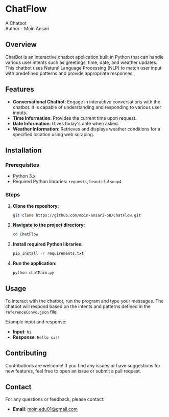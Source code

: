 # ChatFlow
A Chatbot
<br>Author - Moin Ansari

## Overview

ChatBot is an interactive chatbot application built in Python that can handle various user intents such as greetings, time, date, and weather updates. This chatbot uses Natural Language Processing (NLP) to match user input with predefined patterns and provide appropriate responses. 

## Features

- **Conversational Chatbot**: Engage in interactive conversations with the chatbot. It is capable of understanding and responding to various user inputs.
- **Time Information**: Provides the current time upon request.
- **Date Information**: Gives today's date when asked.
- **Weather Information**: Retrieves and displays weather conditions for a specified location using web scraping.

## Installation

### Prerequisites

- Python 3.x
- Required Python libraries: `requests`, `beautifulsoup4`

### Steps

1. **Clone the repository:**

    ```bash
    git clone https://github.com/moin-ansari-o8/ChatFlow.git
    ```

2. **Navigate to the project directory:**

    ```bash
    cd ChatFlow
    ```

3. **Install required Python libraries:**

    ```bash
    pip install -r requirements.txt
    ```

4. **Run the application:**

    ```bash
    python chatMain.py
    ```
    
## Usage

To interact with the chatbot, run the program and type your messages. The chatbot will respond based on the intents and patterns defined in the `referenceConvo.json` file.

Example input and response:

- **Input**: `hi`
- **Response**: `Hello sir!`

## Contributing

Contributions are welcome! If you find any issues or have suggestions for new features, feel free to open an issue or submit a pull request.

## Contact

For any questions or feedback, please contact:

- **Email**: moin.edu01@gmail.com